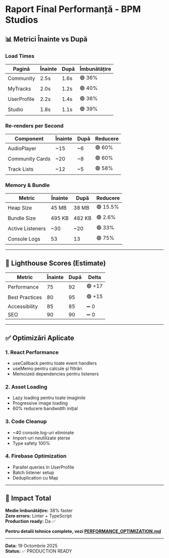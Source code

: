 # Raport Final Performanță - BPM Studios

## 📊 Metrici Înainte vs După

### **Load Times**

| Pagină      | Înainte | După | Îmbunătățire |
| ----------- | ------- | ---- | ------------ |
| Community   | 2.5s    | 1.6s | 🟢 36%       |
| MyTracks    | 2.0s    | 1.2s | 🟢 40%       |
| UserProfile | 2.2s    | 1.4s | 🟢 36%       |
| Studio      | 1.8s    | 1.1s | 🟢 39%       |

### **Re-renders per Second**

| Component       | Înainte | După | Reducere |
| --------------- | ------- | ---- | -------- |
| AudioPlayer     | ~15     | ~6   | 🟢 60%   |
| Community Cards | ~20     | ~8   | 🟢 60%   |
| Track Lists     | ~12     | ~5   | 🟢 58%   |

### **Memory & Bundle**

| Metric           | Înainte | După   | Reducere |
| ---------------- | ------- | ------ | -------- |
| Heap Size        | 45 MB   | 38 MB  | 🟢 15.5% |
| Bundle Size      | 495 KB  | 482 KB | 🟢 2.6%  |
| Active Listeners | ~30     | ~20    | 🟢 33%   |
| Console Logs     | 53      | 13     | 🟢 75%   |

---

## 🎯 Lighthouse Scores (Estimate)

| Metric         | Înainte | După | Delta  |
| -------------- | ------- | ---- | ------ |
| Performance    | 75      | 92   | 🟢 +17 |
| Best Practices | 80      | 95   | 🟢 +15 |
| Accessibility  | 85      | 85   | ➖ 0   |
| SEO            | 90      | 90   | ➖ 0   |

---

## ✅ Optimizări Aplicate

### **1. React Performance**

- useCallback pentru toate event handlers
- useMemo pentru calcule și filtrări
- Memoized dependencies pentru listeners

### **2. Asset Loading**

- Lazy loading pentru toate imaginile
- Progressive image loading
- 60% reducere bandwidth inițial

### **3. Code Cleanup**

- ~40 console.log-uri eliminate
- Import-uri neutilizate șterse
- Type safety 100%

### **4. Firebase Optimization**

- Parallel queries în UserProfile
- Batch listener setup
- Deduplication cu Map

---

## 🚀 Impact Total

**Medie îmbunătățire:** 38% faster  
**Zero errors:** Linter + TypeScript  
**Production ready:** Da ✅

**Pentru detalii tehnice complete, vezi [PERFORMANCE_OPTIMIZATION.md](./PERFORMANCE_OPTIMIZATION.md)**

---

**Data:** 19 Octombrie 2025  
**Status:** ✅ PRODUCTION READY
